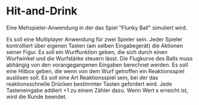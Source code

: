 # Hit-and-Drink
Eine Mehspieler-Anwendung in der das Spiel "Flunky Ball" simuliert wird.
 
 Es soll eine Multiplayer Anwendung für zwei Spieler sein. Jeder Spieler kontrolliert über eigenen Tasten (am
 selben Eingabegerät) die Aktionen seiner Figur.
    Es soll ein Wurffunktion geben, die sich durch einen Wurfwinkel und die Wurfstärke steuern lässt. Die Flugkurve des
    Balls muss abhängig von den vorangegangenen Eingaben berechnet werden.
    Es soll eine Hitbox geben, die wenn von dem Wurf getroffen ein Reaktionsspiel auslösen soll.
    Es soll eine Art Reaktionsspiel sein, bei der das reaktionsschnelle Drücken bestimmter Tasten gefordert wird.
    Jede Tasteneingabe addiert +1 zu einem Zähler dazu. Wenn Wert x erreicht ist, wird die Runde beendet.

